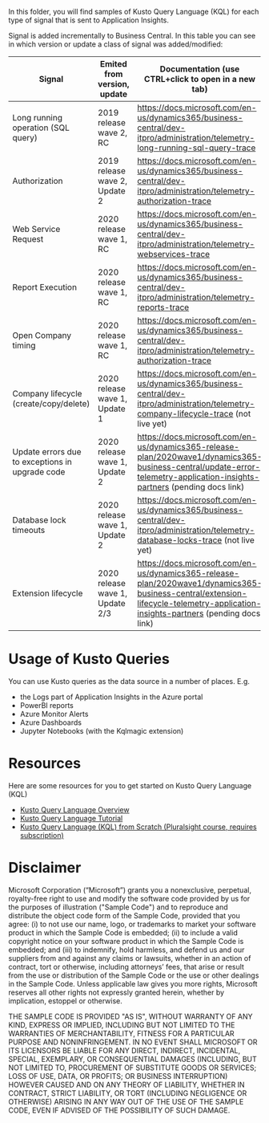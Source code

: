 In this folder, you will find samples of Kusto Query Language (KQL) for each type of signal that is sent to Application Insights.

Signal is added incrementally to Business Central. In this table you can see in which version or update a class of signal was added/modified:

|Signal | Emited from version, update | Documentation (use CTRL+click to open in a new tab) |
| ------ | ------ | ------ |
| Long running operation (SQL query) | 2019 release wave 2, RC | https://docs.microsoft.com/en-us/dynamics365/business-central/dev-itpro/administration/telemetry-long-running-sql-query-trace |
| Authorization | 2019 release wave 2, Update 2| https://docs.microsoft.com/en-us/dynamics365/business-central/dev-itpro/administration/telemetry-authorization-trace |
| Web Service Request | 2020 release wave 1, RC| https://docs.microsoft.com/en-us/dynamics365/business-central/dev-itpro/administration/telemetry-webservices-trace |
| Report Execution | 2020 release wave 1, RC| https://docs.microsoft.com/en-us/dynamics365/business-central/dev-itpro/administration/telemetry-reports-trace | 
| Open Company timing | 2020 release wave 1, RC | https://docs.microsoft.com/en-us/dynamics365/business-central/dev-itpro/administration/telemetry-authorization-trace |
| Company lifecycle (create/copy/delete) | 2020 release wave 1, Update 1 | https://docs.microsoft.com/en-us/dynamics365/business-central/dev-itpro/administration/telemetry-company-lifecycle-trace (not live yet) |
| Update errors due to exceptions in upgrade code | 2020 release wave 1, Update 2 | https://docs.microsoft.com/en-us/dynamics365-release-plan/2020wave1/dynamics365-business-central/update-error-telemetry-application-insights-partners (pending docs link) |
| Database lock timeouts | 2020 release wave 1, Update 2 | https://docs.microsoft.com/en-us/dynamics365/business-central/dev-itpro/administration/telemetry-database-locks-trace (not live yet)|
| Extension lifecycle | 2020 release wave 1, Update 2/3 | https://docs.microsoft.com/en-us/dynamics365-release-plan/2020wave1/dynamics365-business-central/extension-lifecycle-telemetry-application-insights-partners (pending docs link)  |

# Usage of Kusto Queries
You can use Kusto queries as the data source in a number of places. E.g.
* the Logs part of Application Insights in the Azure portal
* PowerBI reports
* Azure Monitor Alerts
* Azure Dashboards
* Jupyter Notebooks (with the Kqlmagic extension)


# Resources 
Here are some resources for you to get started on Kusto Query Language (KQL)
* [Kusto Query Language Overview](https://docs.microsoft.com/en-us/azure/kusto/query/)
* [Kusto Query Language Tutorial](https://docs.microsoft.com/en-us/azure/kusto/query/tutorial)
* [Kusto Query Language (KQL) from Scratch (Pluralsight course, requires subscription)](https://www.pluralsight.com/courses/kusto-query-language-kql-from-scratch)



# Disclaimer
Microsoft Corporation (“Microsoft”) grants you a nonexclusive, perpetual, royalty-free right to use and modify the software code provided by us for the purposes of illustration  ("Sample Code") and to reproduce and distribute the object code form of the Sample Code, provided that you agree: (i) to not use our name, logo, or trademarks to market your software product in which the Sample Code is embedded; (ii) to include a valid copyright notice on your software product in which the Sample Code is embedded; and (iii) to indemnify, hold harmless, and defend us and our suppliers from and against any claims or lawsuits, whether in an action of contract, tort or otherwise, including attorneys’ fees, that arise or result from the use or distribution of the Sample Code or the use or other dealings in the Sample Code. Unless applicable law gives you more rights, Microsoft reserves all other rights not expressly granted herein, whether by implication, estoppel or otherwise. 

THE SAMPLE CODE IS PROVIDED "AS IS", WITHOUT WARRANTY OF ANY KIND, EXPRESS OR IMPLIED, INCLUDING BUT NOT LIMITED TO THE WARRANTIES OF MERCHANTABILITY, FITNESS FOR A PARTICULAR PURPOSE AND NONINFRINGEMENT. IN NO EVENT SHALL MICROSOFT OR ITS LICENSORS BE LIABLE FOR ANY DIRECT, INDIRECT, INCIDENTAL, SPECIAL, EXEMPLARY, OR CONSEQUENTIAL DAMAGES (INCLUDING, BUT NOT LIMITED TO, PROCUREMENT OF SUBSTITUTE GOODS OR SERVICES; LOSS OF USE, DATA, OR PROFITS; OR BUSINESS INTERRUPTION) HOWEVER CAUSED AND ON ANY THEORY OF LIABILITY, WHETHER IN CONTRACT, STRICT LIABILITY, OR TORT (INCLUDING NEGLIGENCE OR OTHERWISE) ARISING IN ANY WAY OUT OF THE USE OF THE SAMPLE CODE, EVEN IF ADVISED OF THE POSSIBILITY OF SUCH DAMAGE.
